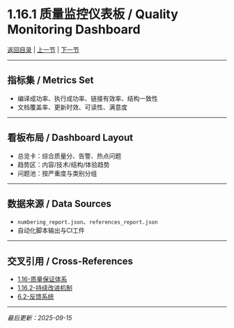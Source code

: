 # 1.16.1 质量监控仪表板 / Quality Monitoring Dashboard

[返回目录](../INDEX.md) | [上一节](1.16-质量保证体系.md) | [下一节](1.16.2-持续改进机制.md)

---

## 指标集 / Metrics Set

- 编译成功率、执行成功率、链接有效率、结构一致性
- 文档覆盖率、更新时效、可读性、满意度

---

## 看板布局 / Dashboard Layout

- 总览卡：综合质量分、告警、热点问题
- 趋势区：内容/技术/结构/体验趋势
- 问题池：按严重度与类别分组

---

## 数据来源 / Data Sources

- `numbering_report.json`、`references_report.json`
- 自动化脚本输出与CI工件

---

## 交叉引用 / Cross-References

- [1.16-质量保证体系](1.16-质量保证体系.md)
- [1.16.2-持续改进机制](1.16.2-持续改进机制.md)
- [6.2-反馈系统](../6-社区资源/6.2-反馈系统.md)

---

*最后更新：2025-09-15*


